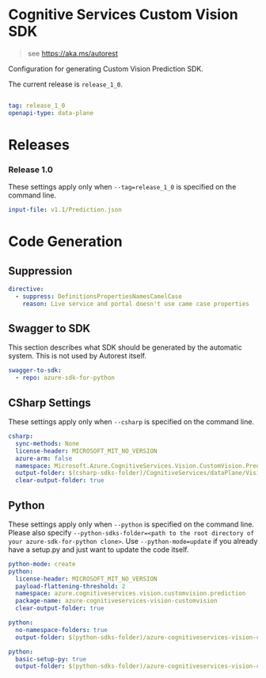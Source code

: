 # Cognitive Services Custom Vision SDK

> see https://aka.ms/autorest

Configuration for generating Custom Vision Prediction SDK.

The current release is `release_1_0`.

``` yaml

tag: release_1_0
openapi-type: data-plane
```
# Releases

### Release 1.0
These settings apply only when `--tag=release_1_0` is specified on the command line.

``` yaml $(tag) == 'release_1_0'
input-file: v1.1/Prediction.json
```

# Code Generation

## Suppression
``` yaml
directive:
  - suppress: DefinitionsPropertiesNamesCamelCase
    reason: Live service and portal doesn't use came case properties
```

## Swagger to SDK

This section describes what SDK should be generated by the automatic system.
This is not used by Autorest itself.

``` yaml $(swagger-to-sdk)
swagger-to-sdk:
  - repo: azure-sdk-for-python
```

## CSharp Settings
These settings apply only when `--csharp` is specified on the command line.
``` yaml $(csharp) 
csharp: 
  sync-methods: None
  license-header: MICROSOFT_MIT_NO_VERSION
  azure-arm: false
  namespace: Microsoft.Azure.CognitiveServices.Vision.CustomVision.Prediction
  output-folder: $(csharp-sdks-folder)/CognitiveServices/dataPlane/Vision/Vision/Generated/CustomVision/Prediction
  clear-output-folder: true
```

## Python

These settings apply only when `--python` is specified on the command line.
Please also specify `--python-sdks-folder=<path to the root directory of your azure-sdk-for-python clone>`.
Use `--python-mode=update` if you already have a setup.py and just want to update the code itself.

``` yaml $(python)
python-mode: create
python:
  license-header: MICROSOFT_MIT_NO_VERSION
  payload-flattening-threshold: 2
  namespace: azure.cognitiveservices.vision.customvision.prediction
  package-name: azure-cognitiveservices-vision-customvision
  clear-output-folder: true
```
``` yaml $(python) && $(python-mode) == 'update'
python:
  no-namespace-folders: true
  output-folder: $(python-sdks-folder)/azure-cognitiveservices-vision-customvision/azure/cognitiveservices/vision/customvision/prediction
```
``` yaml $(python) && $(python-mode) == 'create'
python:
  basic-setup-py: true
  output-folder: $(python-sdks-folder)/azure-cognitiveservices-vision-customvision
```
